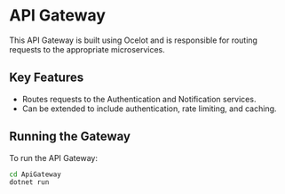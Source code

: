 # API Gateway

This API Gateway is built using Ocelot and is responsible for routing requests to the appropriate microservices.

## Key Features
- Routes requests to the Authentication and Notification services.
- Can be extended to include authentication, rate limiting, and caching.

## Running the Gateway

To run the API Gateway:

```bash
cd ApiGateway
dotnet run
